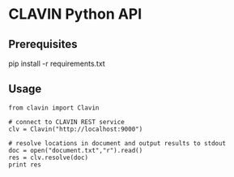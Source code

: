 # CLAVIN Python API

## Prerequisites 

pip install -r requirements.txt

## Usage

    from clavin import Clavin
    
    # connect to CLAVIN REST service  
    clv = Clavin("http://localhost:9000")

    # resolve locations in document and output results to stdout
    doc = open("document.txt","r").read()    
    res = clv.resolve(doc)
    print res 








